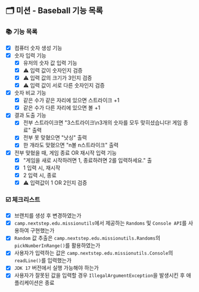 ## 🗂 미션 - Baseball 기능 목록

###  📚 기능 목록

- [x] 컴퓨터 숫자 생성 기능
- [x] 숫자 입력 기능
  - [x] 유저의 숫자 값 입력 기능
  - [x] ⚠️ 입력 값이 숫자인지 검증
  - [x] ⚠️ 입력 값의 크기가 3인지 검증
  - [x] ⚠️ 입력 값이 서로 다른 숫자인지 검증
- [x] 숫자 비교 기능
  - [x] 같은 수가 같은 자리에 있으면 스트라이크 +1
  - [x] 같은 수가 다른 자리에 있으면 볼 +1
- [x] 결과 도출 기능
  - [x] 전부 스트라이크면 "3스트라이크\n3개의 숫자를 모두 맞히셨습니다! 게임 종료" 출력
  - [x] 전부 못 맞혔으면 "낫싱" 출력
  - [x] 한 개라도 맞혔으면 "n볼 n스트라이크" 출력
- [x] 전부 맞혔을 때, 게임 종료 OR 재시작 입력 기능
  - [x] "게임을 새로 시작하려면 1, 종료하려면 2를 입력하세요." 출 
  - [x] 1 입력 시, 재시작
  - [x] 2 입력 시, 종료
  - [x] ⚠️ 입력값이 1 OR 2인지 검증

###  ☑️ 체크리스트

- [x] 브랜치를 생성 후 변경하였는가
- [x] `camp.nextstep.edu.missionutils`에서 제공하는 `Randoms` 및 `Console API`를 사용하여 구현했는가
- [x] `Random` 값 추출은 `camp.nextstep.edu.missionutils.Randoms`의 `pickNumberInRange()`를 활용하였는가
- [x] 사용자가 입력하는 값은 `camp.nextstep.edu.missionutils.Console`의 `readLine()`를 입력했는가
- [x] `JDK 17` 버전에서 실행 가능해야 하는가
- [x] 사용자가 잘못된 값을 입력할 경우 `IllegalArgumentException`을 발생시킨 후 애플리케이션은 종료